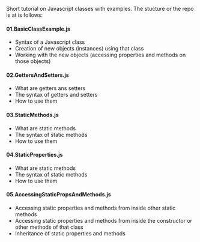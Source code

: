 Short tutorial on Javascript classes with examples. The stucture or the repo is at is follows:

#### 01.BasicClassExample.js
  - Syntax of a Javascript class
  - Creation of new objects (instances) using that class
  - Working with the new objects (accessing properties and methods on those objects)
#### 02.GettersAndSetters.js
  - What are getters ans setters
  - The syntax of getters and setters
  - How to use them
#### 03.StaticMethods.js
  - What are static methods
  - The syntax of static methods
  - How to use them
#### 04.StaticProperties.js
  - What are static methods
  - The syntax of static methods
  - How to use them
#### 05.AccessingStaticPropsAndMethods.js
  - Accessing static properties and methods from inside other static methods
  - Accessing static properties and methods from inside the constructor or other methods of that class
  - Inheritance of static properties and methods
